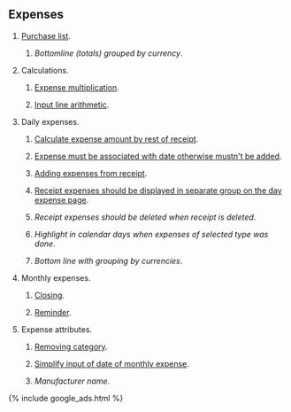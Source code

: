 
## Expenses

1. [Purchase list](https://github.com/dvmorozov/expenses/issues/104).

   1. *Bottomline (totals) grouped by currency*.

1. Calculations.

   1. [Expense multiplication](https://github.com/dvmorozov/expenses/issues/101).
       
   1. [Input line arithmetic](https://github.com/dvmorozov/expenses/issues/131).

1. Daily expenses.

   1. [Calculate expense amount by rest of receipt](https://github.com/dvmorozov/expenses/issues/70).

   1. [Expense must be associated with date otherwise mustn't be added](https://github.com/dvmorozov/expenses/issues/114).
   
   1. [Adding expenses from receipt](https://github.com/dvmorozov/expenses/issues/124).
   
   1. [Receipt expenses should be displayed in separate group on the day expense page](https://github.com/dvmorozov/expenses/issues/134).
   
   1. *Receipt expenses should be deleted when receipt is deleted*.
   
   1. *Highlight in calendar days when expenses of selected type was done*.
   
   1. *Bottom line with grouping by currencies*.

1. Monthly expenses.

   1. [Closing](https://github.com/dvmorozov/expenses/issues/120).
   
   1. [Reminder](https://github.com/dvmorozov/expenses/issues/121).
   
1. Expense attributes.
      
   1. [Removing category](https://github.com/dvmorozov/expenses/issues/47).

   1. [Simplify input of date of monthly expense](https://github.com/dvmorozov/expenses/issues/53).
   
   1. *Manufacturer name*.

{% include google_ads.html %}
